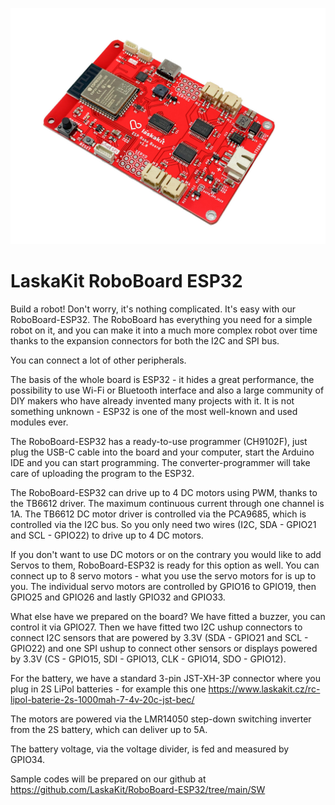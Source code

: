![RoboBoard-ESP32](https://github.com/LaskaKit/RoboBoard-ESP32/blob/main/img/LaskaKit-roboboard-esp32-2.jpg)

# LaskaKit RoboBoard ESP32
Build a robot! Don't worry, it's nothing complicated. It's easy with our RoboBoard-ESP32. The RoboBoard has everything you need for a simple robot on it, and you can make it into a much more complex robot over time thanks to the expansion connectors for both the I2C and SPI bus. 

You can connect a lot of other peripherals. 

The basis of the whole board is ESP32 - it hides a great performance, the possibility to use Wi-Fi or Bluetooth interface and also a large community of DIY makers who have already invented many projects with it. It is not something unknown - ESP32 is one of the most well-known and used modules ever. 

The RoboBoard-ESP32 has a ready-to-use programmer (CH9102F), just plug the USB-C cable into the board and your computer, start the Arduino IDE and you can start programming. The converter-programmer will take care of uploading the program to the ESP32. 

The RoboBoard-ESP32 can drive up to 4 DC motors using PWM, thanks to the TB6612 driver. The maximum continuous current through one channel is 1A. The TB6612 DC motor driver is controlled via the PCA9685, which is controlled via the I2C bus. So you only need two wires (I2C, SDA - GPIO21 and SCL - GPIO22) to drive up to 4 DC motors. 

If you don't want to use DC motors or on the contrary you would like to add Servos to them, RoboBoard-ESP32 is ready for this option as well. 
You can connect up to 8 servo motors - what you use the servo motors for is up to you. The individual servo motors are controlled by GPIO16 to GPIO19, then GPIO25 and GPIO26 and lastly GPIO32 and GPIO33. 

What else have we prepared on the board? We have fitted a buzzer, you can control it via GPIO27. Then we have fitted two I2C ushup connectors to connect I2C sensors that are powered by 3.3V (SDA - GPIO21 and SCL - GPIO22) and one SPI ushup to connect other sensors or displays powered by 3.3V (CS - GPIO15, SDI - GPIO13, CLK - GPIO14, SDO - GPIO12).

For the battery, we have a standard 3-pin JST-XH-3P connector where you plug in 2S LiPol batteries - for example this one https://www.laskakit.cz/rc-lipol-baterie-2s-1000mah-7-4v-20c-jst-bec/

The motors are powered via the LMR14050 step-down switching inverter from the 2S battery, which can deliver up to 5A. 

The battery voltage, via the voltage divider, is fed and measured by GPIO34. 

Sample codes will be prepared on our github at https://github.com/LaskaKit/RoboBoard-ESP32/tree/main/SW
